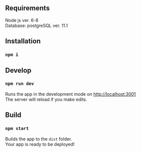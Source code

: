 ## Requirements

Node js ver. 6-8 <br>
Database: postgreSQL ver. 11.1 <br>

## Installation

### `npm i`

## Develop

### `npm run dev`

Runs the app in the development mode on [http://localhost:3001](http://localhost:3001)<br>
The server will reload if you make edits.<br>

## Build

### `npm start`

Builds the app to the `dist` folder.<br>
Your app is ready to be deployed!
